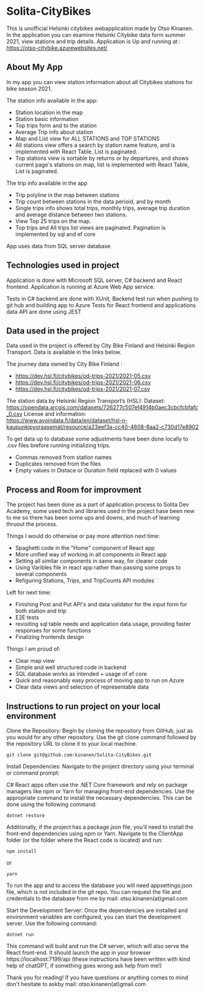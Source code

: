 # Solita-CityBikes
This is unofficial Helsinki citybikes webapplication made by Otso Kinanen. 
In the application you can examine Helsinki Citybike data form summer 2021, view stations and trip details. 
Application is Up and running at : https://otso-citybike.azurewebsites.net/


## About My App

In my app you can view station information about all Citybikes stations for bike season 2021. 

The station info available in the app: 
  - Station location in the map
  - Station basic information
  - Top trips form and to the station
  - Average Trip info about station
  - Map and List view for ALL STATIONS and TOP STATIONS
  - All stations view offers a search by station name feature, and is implemented with React Table, List is paginated.
  - Top stations view is sortable by returns or by departures, and shows current page's stations on map, list is implemented with React Table, List is paginated.

The trip info available in the app 
  - Trip polyline in the map between stations
  - Trip count between stations in the data perioid, and by month
  - Single trips info shows total trips, monthly trips, average trip duration and average distance between two stations.
  - View Top 25 trips on the map. 
  - Top trips and All trips list views are paginated. Pagination is implemented by sql and ef core

App uses data from SQL server database
  
## Technologies used in project

Application is done with Microsoft SQL server, C# backend and React frontend. 
Application is running at Azure Web App service.

Tests in C# backend are done with XUnit, Backend test run when pushing to git hub and building app to Azure
Tests for React frontend and applications data API are done using JEST 


## Data used in the project

Data used in the project is offered by City Bike Finland and Helsinki Region Transport. Data is available in the links below. 

The journey data owned by City Bike Finland : 
   - https://dev.hsl.fi/citybikes/od-trips-2021/2021-05.csv
   - https://dev.hsl.fi/citybikes/od-trips-2021/2021-06.csv
   - https://dev.hsl.fi/citybikes/od-trips-2021/2021-07.csv
    
The station data by Helsinki Region Transport’s (HSL): 
    Dataset: 
    https://opendata.arcgis.com/datasets/726277c507ef4914b0aec3cbcfcbfafc_0.csv
    License and information:
    https://www.avoindata.fi/data/en/dataset/hsl-n-kaupunkipyoraasemat/resource/a23eef3a-cc40-4608-8aa2-c730d17e8902
    
To get data up to database some adjustments have been done locally to .csv files brefore running initializing trips.
  - Commas removed from station names
  - Duplicates removed from the files 
  - Empty values in Distace or Duration field replaced with 0 values

## Process and Room for improvment
The project has been done as a part of application process to Solita Dev Academy, some used tech and libraries used in the project hase been new to me so there has been some ups and downs, and much of learning thruout the process. 
 
 Things I would do otherwise or pay more attention next time: 
  - Spaghetti code in the "Home" component of React app
  - More unified way of working in all components in React app
  - Setting all similar components in same way, for clearer code
  - Using Varibles file in react app rather than passing some props to several components
  - Refiguring Stations, Trips, and TripCounts API modules

 Left for next time:
  - Finishing Post and Put API's and data validator for the input form for both station and trip
  - E2E tests
  - revisiting sql table needs and application data usage, providing faster responses for some functions
  - Finalizing frontends design
  
 Things I am proud of: 
  - Clear map view
  - Simple and well structured code in backend
  - SQL database works as intended + usage of ef core
  - Quick and reasonably easy process of moving app to run on Azure 
  - Clear data views and selection of representable data


## Instructions to run project on your local environment

Clone the Repository: Begin by cloning the repository from GitHub, just as you would for any other repository. Use the git clone command followed by the repository URL to clone it to your local machine.

    git clone git@github.com:kinanen/Solita-CityBikes.git

Install Dependencies: Navigate to the project directory using your terminal or command prompt:

C# React apps often use the .NET Core framework and rely on package managers like npm or Yarn for managing front-end dependencies. Use the appropriate command to install the necessary dependencies. This can be done using the following command:

    dotnet restore

Additionally, if the project has a package.json file, you'll need to install the front-end dependencies using npm or Yarn. Navigate to the ClientApp folder (or the folder where the React code is located) and run:

    npm install

or

    yarn

To run the app and to access the database you will need appsettings.json file, which is not included in the git repo. You can request the file and credentials to the database from me by mail: 
otso.kinanen(at)gmail.com

Start the Development Server: Once the dependencies are installed and environment variables are configured, you can start the development server. Use the following command:

    dotnet run

This command will build and run the C# server, which will also serve the React front-end. It should launch the app in your browser https://localhost:7199/api (these instructions have been written with kind help of chatGPT, if something goes wrong ask help from me!)


Thank you for reading! If you have questions or anything comes to mind don't hesitate to askby mail: otso.kinanen(at)gmail.com
